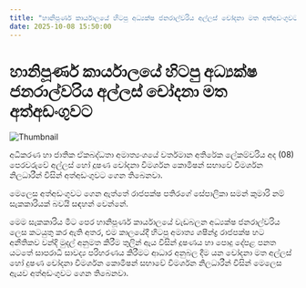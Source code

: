 ```yaml
---
title: "හානිපූර්ණ කාර්යාලයේ හිටපු අධ්‍යක්ෂ ජනරාල්වරිය අල්ලස් චෝදනා මත අත්අඩංගුවට"
date: 2025-10-08 15:50:00
---
```


# හානිපූර්ණ කාර්යාලයේ හිටපු අධ්‍යක්ෂ ජනරාල්වරිය අල්ලස් චෝදනා මත අත්අඩංගුවට

![Thumbnail](https://helakuru.sgp1.cdn.digitaloceanspaces.com/esana/images/lib/arrested-woman-archived.jpg)

අධිකරණ හා ජාතික ඒකබද්ධතා අමාත්‍යංශයේ වර්තමාන අතිරේක ලේකම්වරිය අද (08) පෙරවරුවේ අල්ලස් හෝ දූෂණ චෝදනා විමර්ශන කොමිෂන් සභාවේ විමර්ශන නිලධාරීන් විසින් අත්අඩංගුවට ගෙන තිබෙනවා.

මෙලෙස අත්අඩංගුවට ගෙන ඇත්තේ රාජපක්ෂ පතිරගේ සේපාලිකා සමන් කුමාරි නම් සැකකාරියක් බවයි සඳහන් වෙන්නේ.

මෙම සැකකාරිය මීට පෙර හානිපූර්ණ කාර්යාලයේ වැඩබලන අධ්‍යක්ෂ ජනරාල්වරිය ලෙස කටයුතු කර ඇති අතර, එම කාලයේදී හිටපු අමාත්‍ය ශෂීන්ද්‍ර රාජපක්ෂ හට අනීතිකව වන්දි මුදල් අනුමත කිරීම තුලින් ඇය විසින් දූෂණය හා පොදු දේපළ පනත යටතේ සාපරාධී සාවද්‍ය පරිහරණය කිරීමට ආධාර අනුබල දීම යන චෝදනා මත අල්ලස් හෝ දුෂණ චෝදනා විමර්ශන කොමිෂන් සභාවේ විමර්ශන නිලධාරීන් විසින් මෙලෙස ඇයව අත්අඩංගුවට ගෙන තිබෙනවා.

